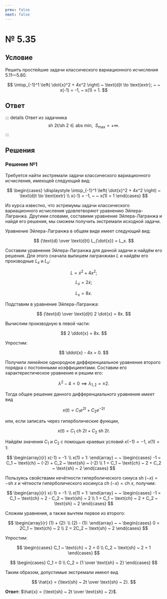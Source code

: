 ```yaml
---
prev: false
next: false
---
```


# № 5.35

## Условие

Решить простейшие задачи классического вариационного исчисления 5.11—5.80.

$$
\intop_{-1}^1 \left(
    \dot{x}^2 + 4x^2
\right) ~ \text{d}t \to \text{extr}; ~ ~ x(-1) = -1, ~ x(1) = 1.
$$

## Ответ

::: details Ответ из задачника
$$
\text{sh} ~ 2t / \text{sh} ~ 2 \in \text{abs min},
~ ~ S_\max = + \infty.
$$
:::

## Решения

### Решение №1

Требуется найти экстремали задачи классического вариационного исчисления, имеющей следующий вид:

$$
\begin{cases}
\displaystyle \intop_{-1}^1 \left(
    \dot{x}^2 + 4x^2
\right) ~ \text{d}t \to \text{extr} \\
x(-1) = -1, ~ ~ x(1) = 1
\end{cases}
$$

Из курса известно, что эстремумы задачи классического вариационного исчисления удовлетворяют уравнению Эйлера-Лагранжа. Другими словами, составими уравнение Эйлера-Лагранжа и найдя его решения, мы сможем получить экстремали исходной задачи.

Уравнение Эйлера-Лагранжа в общем виде имеет следующий вид:

$$
{\text{d} \over \text{d}t} L_{\dot{x}} = L_x.
$$

Составим уравнение Эйлера-Лагранжа для данной задачи и найдём его решения. Для этого сначала выпишем лагранжиан $L$ и найдём его производные $L_{\dot{x}}$ и $L_x$:

$$
L = \dot{x}^2 + 4x^2;
$$

$$
L_{\dot{x}} = 2\dot{x};
$$

$$
L_x = 8x.
$$

Подставим в уравнение Эйлера-Лагранжа:

$$
{\text{d} \over \text{d}t} 2 \dot{x} = 8x.
$$

Вычислим производную в левой части:

$$
2 \ddot{x} = 8x.
$$

Упростим:

$$
\ddot{x} - 4x = 0.
$$

Получили линейное однородное дифференциальное уравнение второго порядка с постоянными коэффициентами. Составим его характеристическое уравнение и решим его:

$$
\lambda^2 - 4 = 0 \implies \lambda_{1,2} = \pm 2.
$$

Тогда общее решение данного дифференциального уравнения имеет вид

$$
x(t) = C_1 e^{2t} + C_2 e^{-2t}
$$

или, если записать через гиперболические функции,

$$
x(t) = C_1 ~ \text{ch} ~ 2t + C_2 ~ \text{sh} ~ 2t.
$$

Найдём значения $C_1$ и $C_2$ с помощью краевых условий $x(-1) = -1$, $x(1) = 1$:

$$
\begin{array}{r}
x(-1) = -1: \\
x(1) = 1:
\end{array}
~ ~
\begin{cases}
-1 = C_1 ~ \text{ch} ~ (-2) + C_2 ~ \text{sh} ~ (-2) \\
1 = C_1 ~ \text{ch} ~ 2 + C_2 ~ \text{sh} ~ 2
\end{cases}
$$

Пользуясь свойствами нечётности гиперболического синуса $\text{sh} ~ (-x) = -\text{sh} ~ x$ и чётности гиперболического косинуса $\text{ch} ~ (-x) = \text{ch} ~ x$, получим:

$$
\begin{array}{r}
x(-1) = -1: \\
x(1) = 1:
\end{array}
~ ~
\begin{cases}
-1 = C_1 ~ \text{ch} ~ 2 - C_2 ~ \text{sh} ~ 2 \\
1 = C_1 ~ \text{ch} ~ 2 + C_2 ~ \text{sh} ~ 2
\end{cases}
$$

Сложим уравнения, а также вычтем первое из второго:

$$
\begin{array}{r}
(1) + (2): \\
(2) - (1):
\end{array}
~ ~
\begin{cases}
0 = 2C_1 ~ \text{ch} ~ 2 \\
2 = 2C_2 ~ \text{sh} ~ 2
\end{cases}
$$

Упростим:

$$
\begin{cases}
C_1 ~ \text{ch} ~ 2 = 0 \\
C_2 ~ \text{sh} ~ 2 = 1
\end{cases}
$$

$$
\begin{cases}
C_1 = 0 \\
C_2 = {1 \over \text{sh} ~ 2}
\end{cases}
$$

Таким образом, допустимые экстремали имеют вид

$$
\hat{x} = {\text{sh} ~ 2t \over \text{sh} ~ 2}.
$$

**Ответ:** $\hat{x} = {\text{sh} ~ 2t \over \text{sh} ~ 2}$.